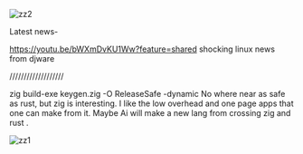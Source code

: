 ![zz2](https://github.com/user-attachments/assets/e54f4c9f-843b-4ae3-85b3-515c673b739e)


Latest news-



https://youtu.be/bWXmDvKU1Ww?feature=shared  shocking linux news from djware 



///////////////////

zig build-exe keygen.zig -O ReleaseSafe -dynamic    No where near as safe as rust, but zig is interesting. I like the low overhead and one page apps that one can make from it. Maybe Ai will make a new lang from crossing zig and rust . 



 



![zz1](https://github.com/user-attachments/assets/26522f0b-7f6e-43b8-9298-d24958cd6ec4)
